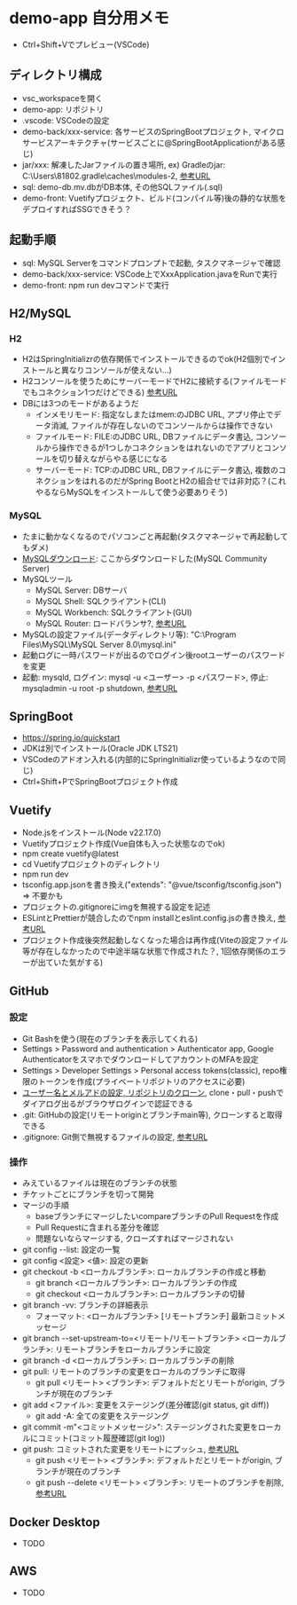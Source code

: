 # demo-app 自分用メモ

- Ctrl+Shift+Vでプレビュー(VSCode)

## ディレクトリ構成

- vsc_workspaceを開く
- demo-app: リポジトリ
- .vscode: VSCodeの設定
- demo-back/xxx-service: 各サービスのSpringBootプロジェクト, マイクロサービスアーキテクチャ(サービスごとに@SpringBootApplicationがある感じ)
- jar/xxx: 解凍したJarファイルの置き場所, ex) Gradleのjar: C:\Users\81802\.gradle\caches\modules-2, [参考URL](https://qiita.com/opengl-8080/items/4c1aa85b4737bd362d9e)
- sql: demo-db.mv.dbがDB本体, その他SQLファイル(.sql)
- demo-front: Vuetifyプロジェクト、ビルド(コンパイル等)後の静的な状態をデプロイすればSSGできそう？

## 起動手順

- sql: MySQL Serverをコマンドプロンプトで起動, タスクマネージャで確認
- demo-back/xxx-service: VSCode上でXxxApplication.javaをRunで実行
- demo-front: npm run devコマンドで実行

## H2/MySQL

### H2

- H2はSpringInitializrの依存関係でインストールできるのでok(H2個別でインストールと異なりコンソールが使えない...)
- H2コンソールを使うためにサーバーモードでH2に接続する(ファイルモードでもコネクション1つだけどできる) [参考URL](https://it-jog.com/java/springdatajpa/h2savefile)
- DBには3つのモードがあるようだ
  - インメモリモード: 指定なしまたはmem:のJDBC URL, アプリ停止でデータ消滅, ファイルが存在しないのでコンソールからは操作できない
  - ファイルモード: FILE:のJDBC URL, DBファイルにデータ書込, コンソールから操作できるが1つしかコネクションをはれないのでアプリとコンソールを切り替えながらやる感じになる
  - サーバーモード: TCP:のJDBC URL, DBファイルにデータ書込, 複数のコネクションをはれるのだがSpring BootとH2の組合せでは非対応？(これやるならMySQLをインストールして使う必要ありそう)

### MySQL

- たまに動かなくなるのでパソコンごと再起動(タスクマネージャで再起動してもダメ)
- [MySQLダウンロード](https://dev.mysql.com/downloads/mysql/): ここからダウンロードした(MySQL Community Server)
- MySQLツール
  - MySQL Server: DBサーバ
  - MySQL Shell: SQLクライアント(CLI)
  - MySQL Workbench: SQLクライアント(GUI)
  - MySQL Router: ロードバランサ?, [参考URL](https://gihyo.jp/dev/serial/01/mysql-road-construction-news/0118)
- MySQLの設定ファイル(データディレクトリ等): "C:\Program Files\MySQL\MySQL Server 8.0\mysql.ini"
- 起動ログに一時パスワードが出るのでログイン後rootユーザーのパスワードを変更
- 起動: mysqld, ログイン: mysql -u <ユーザー> -p <パスワード>, 停止: mysqladmin -u root -p shutdown, [参考URL](https://www.javadrive.jp/mysql/install/index10.html)

## SpringBoot

- <https://spring.io/quickstart>
- JDKは別でインストール(Oracle JDK LTS21)
- VSCodeのアドオン入れる(内部的にSpringInitializr使っているようなので同じ)
- Ctrl+Shift+PでSpringBootプロジェクト作成

## Vuetify

- Node.jsをインストール(Node v22.17.0)
- Vuetifyプロジェクト作成(Vue自体も入った状態なのでok)
- npm create vuetify@latest
- cd Vuetifyプロジェクトのディレクトリ
- npm run dev
- tsconfig.app.jsonを書き換え("extends": "@vue/tsconfig/tsconfig.json") => 不要かも
- プロジェクトの.gitignoreにimgを無視する設定を記述
- ESLintとPrettierが競合したのでnpm installとeslint.config.jsの書き換え, [参考URL](https://prettier.io/docs/integrating-with-linters.html)
- プロジェクト作成後突然起動しなくなった場合は再作成(Viteの設定ファイル等が存在しなかったので中途半端な状態で作成された？, 1回依存関係のエラーが出ていた気がする)

## GitHub

### 設定

- Git Bashを使う(現在のブランチを表示してくれる)
- Settings > Password and authentication > Authenticator app, Google AuthenticatorをスマホでダウンロードしてアカウントのMFAを設定
- Settings > Developer Settings > Personal access tokens(classic), repo権限のトークンを作成(プライベートリポジトリのアクセスに必要)
- [ユーザー名とメルアドの設定, リポジトリのクローン](https://docs.github.com/ja/get-started/git-basics/set-up-git), clone・pull・pushでダイアログ出るがブラウザログインで認証できる
- .git: GitHubの設定(リモートoriginとブランチmain等), クローンすると取得できる
- .gitignore: Git側で無視するファイルの設定, [参考URL](https://qiita.com/anqooqie/items/110957797b3d5280c44f)

### 操作

- みえているファイルは現在のブランチの状態
- チケットごとにブランチを切って開発
- マージの手順
  - baseブランチにマージしたいcompareブランチのPull Requestを作成
  - Pull Requestに含まれる差分を確認
  - 問題ないならマージする, クローズすればマージされない
- git config --list: 設定の一覧
- git config <設定> <値>: 設定の更新
- git checkout -b <ローカルブランチ>: ローカルブランチの作成と移動
  - git branch <ローカルブランチ>: ローカルブランチの作成
  - git checkout <ローカルブランチ>: ローカルブランチの切替
- git branch -vv: ブランチの詳細表示
  - フォーマット: <ローカルブランチ> [リモートブランチ] 最新コミットメッセージ
- git branch --set-upstream-to=<リモート/リモートブランチ> <ローカルブランチ>: リモートブランチをローカルブランチに設定
- git branch -d <ローカルブランチ>: ローカルブランチの削除
- git pull: リモートのブランチの変更をローカルのブランチに取得
  - git pull <リモート> <ブランチ>: デフォルトだとリモートがorigin, ブランチが現在のブランチ
- git add <ファイル>: 変更をステージング(差分確認(git status, git diff))
  - git add -A: 全ての変更をステージング
- git commit -m"<コミットメッセージ>": ステージングされた変更をローカルにコミット(コミット履歴確認(git log))
- git push: コミットされた変更をリモートにプッシュ, [参考URL](https://qiita.com/shin4488/items/0bc36878eab39d5e499d)
  - git push <リモート> <ブランチ>: デフォルトだとリモートがorigin, ブランチが現在のブランチ
  - git push --delete <リモート> <ブランチ>: リモートのブランチを削除, [参考URL](https://qiita.com/yuu_ta/items/519ea47ac2c1ded032d9)

## Docker Desktop

- TODO

## AWS

- TODO
